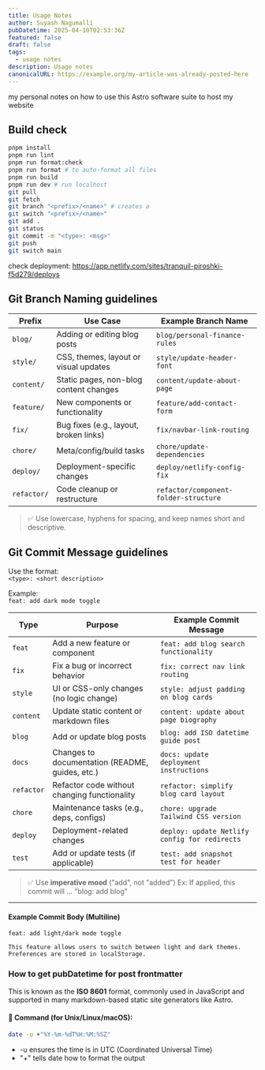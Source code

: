 ```yaml
---
title: Usage Notes
author: Suyash Nagumalli
pubDatetime: 2025-04-10T02:53:36Z
featured: false
draft: false
tags:
  - usage notes
description: Usage notes
canonicalURL: https://example.org/my-article-was-already-posted-here
---
```


my personal notes on how to use this Astro software suite to host my website

## Build check

```bash
pnpm install
pnpm run lint
pnpm run format:check
pnpm run format # to auto-format all files
pnpm run build
pnpm run dev # run localhost
git pull
git fetch
git branch "<prefix>/<name>" # creates a
git switch "<prefix>/<name>"
git add .
git status
git commit -m "<type>: <msg>"
git push
git switch main
```

check deployment:
https://app.netlify.com/sites/tranquil-piroshki-f5d279/deploys

## Git Branch Naming guidelines

| Prefix      | Use Case                               | Example Branch Name                   |
| ----------- | -------------------------------------- | ------------------------------------- |
| `blog/`     | Adding or editing blog posts           | `blog/personal-finance-rules`         |
| `style/`    | CSS, themes, layout or visual updates  | `style/update-header-font`            |
| `content/`  | Static pages, non-blog content changes | `content/update-about-page`           |
| `feature/`  | New components or functionality        | `feature/add-contact-form`            |
| `fix/`      | Bug fixes (e.g., layout, broken links) | `fix/navbar-link-routing`             |
| `chore/`    | Meta/config/build tasks                | `chore/update-dependencies`           |
| `deploy/`   | Deployment-specific changes            | `deploy/netlify-config-fix`           |
| `refactor/` | Code cleanup or restructure            | `refactor/component-folder-structure` |

> ✅ Use lowercase, hyphens for spacing, and keep names short and descriptive.

## Git Commit Message guidelines

Use the format:  
`<type>: <short description>`

Example:  
`feat: add dark mode toggle`

| Type       | Purpose                                         | Example Commit Message                        |
| ---------- | ----------------------------------------------- | --------------------------------------------- |
| `feat`     | Add a new feature or component                  | `feat: add blog search functionality`         |
| `fix`      | Fix a bug or incorrect behavior                 | `fix: correct nav link routing`               |
| `style`    | UI or CSS-only changes (no logic change)        | `style: adjust padding on blog cards`         |
| `content`  | Update static content or markdown files         | `content: update about page biography`        |
| `blog`     | Add or update blog posts                        | `blog: add ISO datetime guide post`           |
| `docs`     | Changes to documentation (README, guides, etc.) | `docs: update deployment instructions`        |
| `refactor` | Refactor code without changing functionality    | `refactor: simplify blog card layout`         |
| `chore`    | Maintenance tasks (e.g., deps, configs)         | `chore: upgrade Tailwind CSS version`         |
| `deploy`   | Deployment-related changes                      | `deploy: update Netlify config for redirects` |
| `test`     | Add or update tests (if applicable)             | `test: add snapshot test for header`          |

> ✅ Use **imperative mood** ("add", not "added") Ex: If applied, this commit will ... "blog: add blog"

---

#### Example Commit Body (Multiline)

```text
feat: add light/dark mode toggle

This feature allows users to switch between light and dark themes.
Preferences are stored in localStorage.
```

### How to get pubDatetime for post frontmatter

This is known as the **ISO 8601** format, commonly used in JavaScript and supported in many markdown-based static site generators like Astro.

#### 🔧 Command (for Unix/Linux/macOS):

```bash
date -u +"%Y-%m-%dT%H:%M:%SZ"
```

- -u ensures the time is in UTC (Coordinated Universal Time)
- "+" tells date how to format the output
